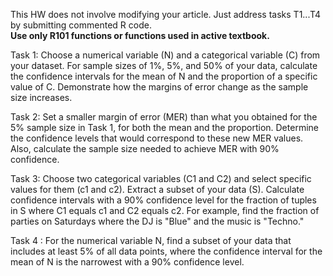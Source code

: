 This HW does not involve modifying your article. Just address tasks T1...T4 by submitting commented R code.  
**Use only R101 functions or functions used in active textbook.**


Task 1: Choose a numerical variable (N) and a categorical variable (C) from your dataset. For sample sizes of 1%,
5%, and 50% of your data, calculate the confidence intervals for the mean of N and the proportion of a specific
value of C. Demonstrate how the margins of error change as the sample size increases.

  
Task 2: Set a smaller margin of error (MER) than what you obtained for the 5% sample size in Task 1, for both the
mean and the proportion. Determine the confidence levels that would correspond to these new MER values.
Also, calculate the sample size needed to achieve MER with 90% confidence.


Task 3: Choose two categorical variables (C1 and C2) and select specific values for them (c1 and c2). Extract a 
subset of your data (S). Calculate confidence intervals with a 90% confidence level for the fraction of tuples in S
where C1 equals c1 and C2 equals c2. For example, find the fraction of parties on Saturdays where the DJ is
"Blue" and the music is "Techno."


Task 4 : For the numerical variable N, find a subset of your data that includes at least 5% of all data points, where
the confidence interval for the mean of N is the narrowest with a 90% confidence level.
